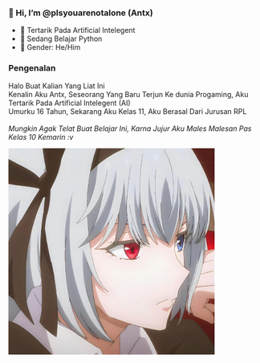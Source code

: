 ###  👋 Hi, I’m @plsyouarenotalone (Antx)
- 👀 Tertarik Pada Artificial Intelegent
- 🌱 Sedang Belajar Python
- 🤨 Gender: He/Him

### Pengenalan
Halo Buat Kalian Yang Liat Ini <br>
Kenalin Aku Antx, Seseorang Yang Baru Terjun Ke dunia Progaming, Aku Tertarik Pada Artificial Intelegent (AI)<br>
Umurku 16 Tahun, Sekarang Aku Kelas 11, Aku Berasal Dari Jurusan RPL<br> <br> 
<i>Mungkin Agak Telat Buat Belajar Ini, Karna Jujur Aku Males Malesan Pas Kelas 10 Kemarin :v <i/>

<img align="center" src="https://raw.githubusercontent.com/plsyouarenotalone/plsyouarenotalone/main/pp.jpg" width="411" />



<!---
plsyouarenotalone/plsyouarenotalone is a ✨ special ✨ repository because its `README.md` (this file) appears on your GitHub profile.
You can click the Preview link to take a look at your changes.
--->
